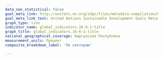 ```yaml
---
data_non_statistical: false
goal_meta_link: http://unstats.un.org/sdgs/files/metadata-compilation/Metadata-Goal-16.pdf
goal_meta_link_text: United Nations Sustainable Development Goals Metadata (pdf 1361kB)
graph_type: line
indicator_name: global_indicators.16-6-1-title
graph_title: global_indicators.16-6-1-title
national_geographical_coverage: Кыргызская Республика
measurement_units: Процент
composite_breakdown_label: 'По секторам'

---
```

